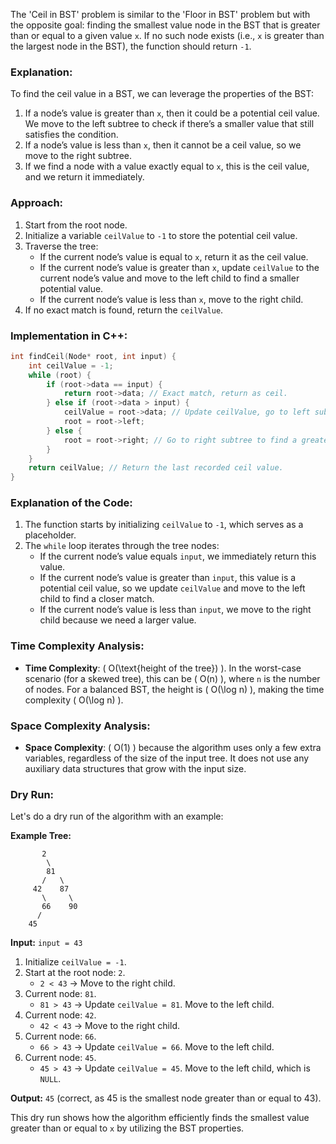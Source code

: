 The 'Ceil in BST' problem is similar to the 'Floor in BST' problem but with the opposite goal: finding the smallest value node in the BST that is greater than or equal to a given value `x`. If no such node exists (i.e., `x` is greater than the largest node in the BST), the function should return `-1`.

### Explanation:
To find the ceil value in a BST, we can leverage the properties of the BST:
1. If a node’s value is greater than `x`, then it could be a potential ceil value. We move to the left subtree to check if there’s a smaller value that still satisfies the condition.
2. If a node’s value is less than `x`, then it cannot be a ceil value, so we move to the right subtree.
3. If we find a node with a value exactly equal to `x`, this is the ceil value, and we return it immediately.

### Approach:
1. Start from the root node.
2. Initialize a variable `ceilValue` to `-1` to store the potential ceil value.
3. Traverse the tree:
   - If the current node’s value is equal to `x`, return it as the ceil value.
   - If the current node’s value is greater than `x`, update `ceilValue` to the current node’s value and move to the left child to find a smaller potential value.
   - If the current node’s value is less than `x`, move to the right child.
4. If no exact match is found, return the `ceilValue`.

### Implementation in C++:

```cpp
int findCeil(Node* root, int input) {
    int ceilValue = -1;
    while (root) {
        if (root->data == input) {
            return root->data; // Exact match, return as ceil.
        } else if (root->data > input) {
            ceilValue = root->data; // Update ceilValue, go to left subtree.
            root = root->left;
        } else {
            root = root->right; // Go to right subtree to find a greater value.
        }
    }
    return ceilValue; // Return the last recorded ceil value.
}
```

### Explanation of the Code:
1. The function starts by initializing `ceilValue` to `-1`, which serves as a placeholder.
2. The `while` loop iterates through the tree nodes:
   - If the current node’s value equals `input`, we immediately return this value.
   - If the current node’s value is greater than `input`, this value is a potential ceil value, so we update `ceilValue` and move to the left child to find a closer match.
   - If the current node’s value is less than `input`, we move to the right child because we need a larger value.

### Time Complexity Analysis:
- **Time Complexity**: \( O(\text{height of the tree}) \). In the worst-case scenario (for a skewed tree), this can be \( O(n) \), where `n` is the number of nodes. For a balanced BST, the height is \( O(\log n) \), making the time complexity \( O(\log n) \).

### Space Complexity Analysis:
- **Space Complexity**: \( O(1) \) because the algorithm uses only a few extra variables, regardless of the size of the input tree. It does not use any auxiliary data structures that grow with the input size.

### Dry Run:

Let's do a dry run of the algorithm with an example:

**Example Tree:**

```
       2
        \
        81
       /   \
     42    87
       \     \
       66    90
      /
    45
```

**Input:** `input = 43`

1. Initialize `ceilValue = -1`.
2. Start at the root node: `2`.
   - `2 < 43` → Move to the right child.
3. Current node: `81`.
   - `81 > 43` → Update `ceilValue = 81`. Move to the left child.
4. Current node: `42`.
   - `42 < 43` → Move to the right child.
5. Current node: `66`.
   - `66 > 43` → Update `ceilValue = 66`. Move to the left child.
6. Current node: `45`.
   - `45 > 43` → Update `ceilValue = 45`. Move to the left child, which is `NULL`.

**Output:** `45` (correct, as 45 is the smallest node greater than or equal to 43).

This dry run shows how the algorithm efficiently finds the smallest value greater than or equal to `x` by utilizing the BST properties.
